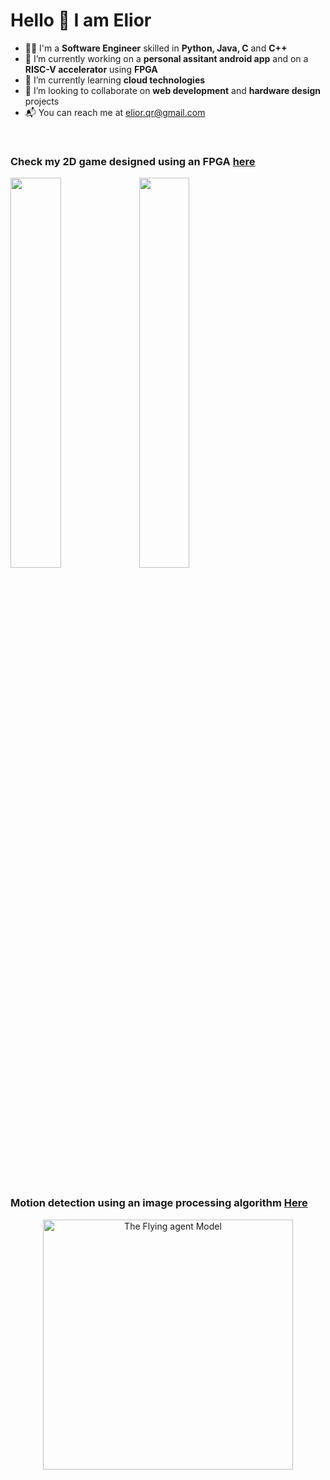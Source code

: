 
# Hello 👋 I am Elior
- 🧑‍💻 I'm a **Software Engineer** skilled in **Python, Java, C** and **C++**
- 🔭 I’m currently working on a **personal assitant android app** and on a **RISC-V accelerator** using **FPGA**
- 🌱 I’m currently learning **cloud technologies**
- 👯 I’m looking to collaborate on **web development** and **hardware design** projects
- 📬 You can reach me at elior.qr@gmail.com
<br>

### Check my 2D game designed using an FPGA [here](https://github.com/sthd/Dangerous-Dave-FPGA)
<p>
<img src="https://github.com/sthd/Dangerous-Dave-FPGA/blob/main/b/gameplayA.png"  width="40%" height="40%">
<img src="https://github.com/sthd/Dangerous-Dave-FPGA/blob/main/b/gameplayB.png"  width="40%" height="40%">
</p>

<br>


#

### Motion detection using an image processing algorithm [Here](https://github.com/sthd/FlySight)
<p align="center"><img src="https://github.com/sthd/FlySight/blob/master/Design/model.png" width="400" alt="The Flying agent Model"></p>

<!--
**sthd/sthd** is a ✨ _special_ ✨ repository because its `README.md` (this file) appears on your GitHub profile.

Here are some ideas to get you started:

- 🔭 I’m currently working on ...
- 🌱 I’m currently learning ...
- 👯 I’m looking to collaborate on ...
- 🤔 I’m looking for help with ...
- 💬 Ask me about ...
- 📫 How to reach me: ...
- 😄 Pronouns: ...
- ⚡ Fun fact: ...
-->

